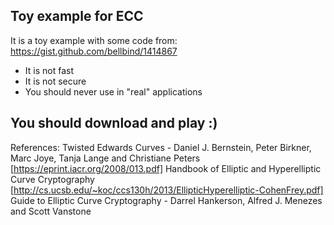 ## Toy example for ECC ##

It is a toy example with some code from: https://gist.github.com/bellbind/1414867

* It is not fast
* It is not secure
* You should never use in "real" applications

## You should download and play :) ##

References:
Twisted Edwards Curves - Daniel J. Bernstein, Peter Birkner, Marc Joye, Tanja Lange and Christiane Peters [https://eprint.iacr.org/2008/013.pdf]
Handbook of Elliptic and Hyperelliptic Curve Cryptography [http://cs.ucsb.edu/~koc/ccs130h/2013/EllipticHyperelliptic-CohenFrey.pdf]
Guide to Elliptic Curve Cryptography - Darrel Hankerson, Alfred J. Menezes and Scott Vanstone
